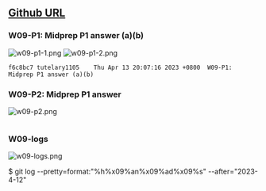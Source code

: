 ## [Github URL](https://github.com/tutelary1105/1112-1N-js-demo-211411011)

### W09-P1: Midprep P1 answer (a)(b)

![w09-p1-1.png](https://izfkkkxjvqncdvyzzpkv.supabase.co/storage/v1/object/public/demo-11/md_1N_img/w09-p1-1.png)
![w09-p1-2.png](https://izfkkkxjvqncdvyzzpkv.supabase.co/storage/v1/object/public/demo-11/md_1N_img/w09-p1-2.png)

```
f6c8bc7 tutelary1105    Thu Apr 13 20:07:16 2023 +0800  W09-P1: Midprep P1 answer (a)(b)
```

### W09-P2: Midprep P1 answer

![w09-p2.png](https://izfkkkxjvqncdvyzzpkv.supabase.co/storage/v1/object/public/demo-11/md_1N_img/w09-p2.png)

```

```

### W09-logs

![w09-logs.png](https://izfkkkxjvqncdvyzzpkv.supabase.co/storage/v1/object/public/demo-11/md_1N_img/w09-logs.png)

$ git log --pretty=format:"%h%x09%an%x09%ad%x09%s" --after="2023-4-12"
